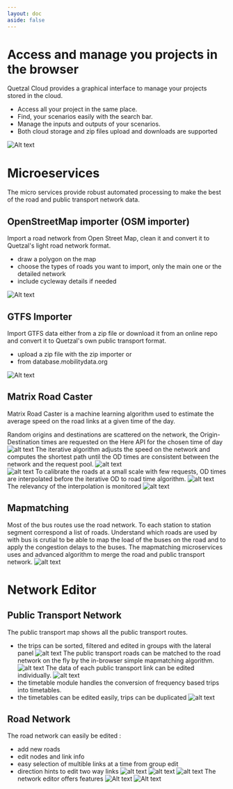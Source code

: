 ```yaml
---
layout: doc
aside: false
---
```



# Access and manage you projects in the browser
Quetzal Cloud provides a graphical interface to manage your projects stored in the cloud.
* Access all your project in the same place. 
* Find, your scenarios easily with the search bar. 
* Manage the inputs and outputs of your scenarios.
* Both cloud storage and zip files upload and downloads are supported

![Alt text](/other/load_project_0.png)

# Microeservices
The micro services provide robust automated processing to make the best of the road and public transport network data.
## OpenStreetMap importer (OSM importer)
Import a road network from Open Street Map, clean it and convert it to Quetzal's light road network format.
* draw a polygon on the map
* choose the types of roads you want to import, only the main one or the detailed network
* include cycleway details if needed

![Alt text](/other/microservices.png)

## GTFS Importer
Import GTFS data either from a zip file or download it from an online repo and convert it to Quetzal's own public transport format.
* upload a zip file with the zip importer or 
* from database.mobilitydata.org

![Alt text](/other/gtfs_importer.png)

## Matrix Road Caster

Matrix Road Caster is a machine learning algorithm used to estimate the average speed on the road links at a given time of the day.

Random origins and destinations are scattered on the network, the Origin-Destination times are requested on the Here API for the chosen time of day
![alt text](/here/1_HERE_zones_centroids.png)
The iterative algorithm adjusts the speed on the network and computes the shortest path until the OD times are consistent between the network and the request pool.
![alt text](/here/2_HERE_iteration_error.png)  
![alt text](/here/3_HERE_road_calibration.png) 
To calibrate the roads at a small scale with few requests, OD times are interpolated before the iterative OD to road time algorithm.
![alt text](/here/4_HERE_OD_prediction_1.png) 
The relevancy of the interpolation is monitored
![alt text](/here/5_HERE_model_calibration.png)

## Mapmatching

Most of the bus routes use the road network. To each station to station segment correspond a list of roads. Understand which roads are used by with bus is crutial to be able to map the load of the buses on the road and to apply the congestion delays to the buses. The mapmatching microservices uses and advanced algorithm to merge the road and public transport network.
![alt text](/other/mapmatching.png)

# Network Editor
## Public Transport Network
The public transport map shows all the public transport routes.
* the trips can be sorted, filtered and edited in groups with the lateral panel
![alt text](/network_editor/pt_network_map.png)
The public transport roads can be matched to the road network on the fly by the in-browser simple mapmatching algorithm.
![alt text](/network_editor/front_mapmatching.png)
The data of each public transport link can be edited individually.
![alt text](/network_editor/front_mapmatching.png)
* the timetable module handles the conversion of frequency based trips into timetables. 
* the timetables can be edited easily, trips can be duplicated 
![alt text](/network_editor/timetables.png)

## Road Network
The road network can easily be edited :
* add new roads
* edit nodes and link info
* easy selection of multible links at a time from group edit
* direction hints to edit two way links
![alt text](/network_editor/road.png)
![alt text](/network_editor/road_edit.png)
![alt text](/network_editor/road_group_edit.png)
The network editor offers features 
![Alt text](/other/networks_4.png)
![Alt text](/other/networks_5.png)
